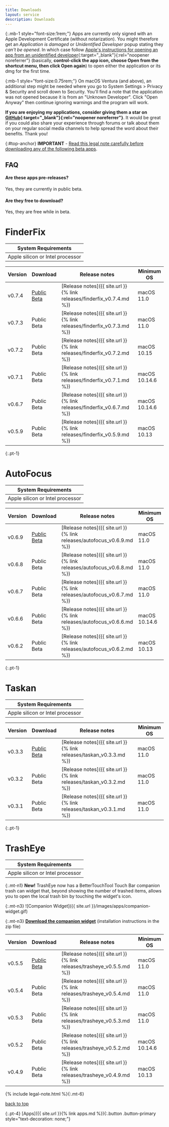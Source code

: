 ```yaml
---
title: Downloads
layout: service
description: Downloads
---
```


{:.mb-1 style="font-size:1rem;"}
Apps are currently only signed with an Apple Development Certificate (without notarization). You might therefore get an *Application is damaged* or *Unidentified Developer* popup stating they *can't be opened*. In which case follow [Apple's instructions for opening an app from an unidentified developer](https://support.apple.com/guide/mac-help/open-a-mac-app-from-an-unidentified-developer-mh40616/mac){:target="_blank"}{:rel="noopener noreferrer"} (basically, **control-click the app icon, choose Open from the shortcut menu, then click Open again**) to open either the application or its dmg for the first time.

{:mb-1 style="font-size:0.75rem;"}
On macOS Ventura (and above), an additional step might be needed where you go to System Settings > Privacy & Security and scroll down to Security. You'll find a note that the application was not opened because it is from an "Unknown Developer". Click "Open Anyway" then continue ignoring warnings and the program will work.

**If you are enjoying my applications, consider giving them a star on [GitHub](https://github.com/synappser){:target="_blank"}{:rel="noopener noreferrer"}**. It would be great if you could also share your experience through forums or talk about them on your regular social media channels to help spread the word about their benefits. Thank you!


{:#top-anchor}
**IMPORTANT** - [Read this legal note carefully before downloading any of the following beta apps](#legal-anchor).

## FAQ

#### Are these apps pre-releases?

Yes, they are currently in public beta.

#### Are they free to download?

Yes, they are free while in beta.

# FinderFix

| System Requirements |
| ------------------- |
| Apple silicon or Intel processor |

| Version | Download | Release notes | Minimum OS|
| ------- | -------- | ------------- | ----------|
| v0.7.4 | [Public Beta](https://github.com/synappser/FinderFix/releases/download/v0.7.4/FinderFix_v0.7.4b.dmg) | [Release notes]({{ site.url }}{% link releases/finderfix_v0.7.4.md %}) | macOS 11.0 |
| v0.7.3 | Public Beta | [Release notes]({{ site.url }}{% link releases/finderfix_v0.7.3.md %}) | macOS 11.0 |
| v0.7.2 | Public Beta | [Release notes]({{ site.url }}{% link releases/finderfix_v0.7.2.md %}) | macOS 10.15 |
| v0.7.1 | Public Beta | [Release notes]({{ site.url }}{% link releases/finderfix_v0.7.1.md %}) | macOS 10.14.6 |
| v0.6.7 | Public Beta | [Release notes]({{ site.url }}{% link releases/finderfix_v0.6.7.md %}) | macOS 10.14.6 |
| v0.5.9 | Public Beta | [Release notes]({{ site.url }}{% link releases/finderfix_v0.5.9.md %}) | macOS 10.13 |

{:.pt-1}
# AutoFocus

| System Requirements |
| ------------------- |
| Apple silicon or Intel processor |

| Version | Download | Release notes | Minimum OS|
| ------- | -------- | ------------- | ----------|
| v0.6.9 | [Public Beta](https://github.com/synappser/AutoFocus/releases/download/v0.6.9/AutoFocus_v0.6.9b.dmg) | [Release notes]({{ site.url }}{% link releases/autofocus_v0.6.9.md %}) | macOS 11.0 |
| v0.6.8 | Public Beta | [Release notes]({{ site.url }}{% link releases/autofocus_v0.6.8.md %}) | macOS 11.0 |
| v0.6.7 | Public Beta | [Release notes]({{ site.url }}{% link releases/autofocus_v0.6.7.md %}) | macOS 11.0 |
| v0.6.6 | Public Beta | [Release notes]({{ site.url }}{% link releases/autofocus_v0.6.6.md %}) | macOS 10.14.6 |
| v0.6.2 | Public Beta | [Release notes]({{ site.url }}{% link releases/autofocus_v0.6.2.md %}) | macOS 10.13 |

{:.pt-1}
# Taskan

| System Requirements |
| ------------------- |
| Apple silicon or Intel processor |

| Version | Download | Release notes | Minimum OS|
| ------- | -------- | ------------- | ----------|
| v0.3.3 | [Public Beta](https://github.com/synappser/Taskan/releases/download/v0.3.3/Taskan_v0.3.3b.dmg) | [Release notes]({{ site.url }}{% link releases/taskan_v0.3.3.md %}) | macOS 11.0 |
| v0.3.2 | Public Beta | [Release notes]({{ site.url }}{% link releases/taskan_v0.3.2.md %}) | macOS 11.0 |
| v0.3.1 | Public Beta | [Release notes]({{ site.url }}{% link releases/taskan_v0.3.1.md %}) | macOS 11.0 |

{:.pt-1}
# TrashEye

| System Requirements |
| ------------------- |
| Apple silicon or Intel processor |

{:.mt-n1}
**New!** TrashEye now has a BetterTouchTool Touch Bar companion trash can widget that, beyond showing the number of trashed items, allows you to open the local trash bin by touching the widget's icon.

{:.mt-n3}
![Companion Widget]({{ site.url }}/images/apps/companion-widget.gif)

{:.mt-n3}
**[Download the companion widget](https://github.com/synappser/Companion/releases/download/v1.0/Companion_v1.0.zip?raw=true)** (installation instructions in the zip file)

| Version | Download | Release notes | Minimum OS|
| ------- | -------- | ------------- | ----------|
| v0.5.5 | [Public Beta](https://github.com/synappser/TrashEye/releases/download/v0.5.5/TrashEye_v0.5.5b.dmg) | [Release notes]({{ site.url }}{% link releases/trasheye_v0.5.5.md %}) | macOS 11.0  |
| v0.5.4 | Public Beta | [Release notes]({{ site.url }}{% link releases/trasheye_v0.5.4.md %}) | macOS 11.0  |
| v0.5.3 | Public Beta | [Release notes]({{ site.url }}{% link releases/trasheye_v0.5.3.md %}) | macOS 11.0  |
| v0.5.2 | Public Beta | [Release notes]({{ site.url }}{% link releases/trasheye_v0.5.2.md %}) | macOS 10.14.6 |
| v0.4.9 | Public Beta | [Release notes]({{ site.url }}{% link releases/trasheye_v0.4.9.md %}) | macOS 10.13 |

{% include legal-note.html %}{:.mt-6}

[back to top](#top-anchor)

{:.pt-4}
[Apps]({{ site.url }}{% link apps.md %}){:.button .button-primary style="text-decoration: none;"}
